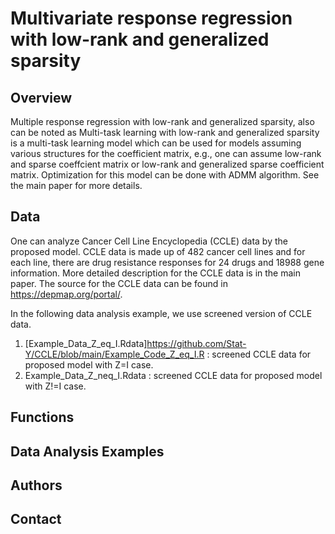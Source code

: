 # Multivariate response regression with low-rank and generalized sparsity

## Overview

Multiple response regression with low-rank and generalized sparsity, also can be noted as Multi-task learning with low-rank and generalized sparsity is a multi-task learning model which can be used for models assuming various structures for the coefficient matrix, e.g., one can assume low-rank and sparse coeffcient matrix or low-rank and generalized sparse coefficient matrix. Optimization for this model can be done with ADMM algorithm. See the main paper for more details.

## Data

One can analyze Cancer Cell Line Encyclopedia (CCLE) data by the proposed model. CCLE data is made up of 482 cancer cell lines and for each line, there are drug resistance responses for 24 drugs and 18988 gene information. More detailed description for the CCLE data is in the main paper. The source for the CCLE data can be found in https://depmap.org/portal/.

In the following data analysis example, we use screened version of CCLE data. 

1. [Example_Data_Z_eq_I.Rdata]<https://github.com/Stat-Y/CCLE/blob/main/Example_Code_Z_eq_I.R> : screened CCLE data for proposed model with Z=I case.
2. Example_Data_Z_neq_I.Rdata : screened CCLE data for proposed model with Z!=I case.

## Functions


## Data Analysis Examples

## Authors

## Contact
